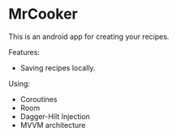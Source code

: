 # MrCooker

This is an android app for creating your recipes.

Features:
   - Saving recipes locally.

Using:
   - Coroutines
   - Room
   - Dagger-Hilt Injection
   - MVVM architecture

